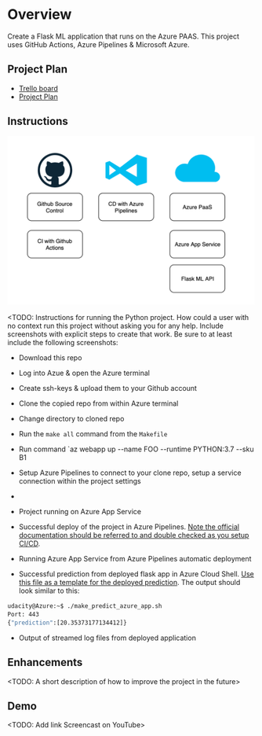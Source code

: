 # Overview

Create a Flask ML application that runs on the Azure PAAS. This project uses GitHub Actions, Azure Pipelines & Microsoft Azure. 

## Project Plan

* [Trello board](https://trello.com/b/lE4CWh5C/udacityproject)
* [Project Plan](https://docs.google.com/spreadsheets/d/1z4GQo_PN3lHZZPJMJW33TZ9Q7d-hLAnUwslk5_YBDqI/edit?usp=sharing)

## Instructions
![High level Diagram](/images/highleveldiagram.png)

<TODO:  Instructions for running the Python project.  How could a user with no context run this project without asking you for any help.  Include screenshots with explicit steps to create that work. Be sure to at least include the following screenshots:

* Download this repo

* Log into Azue & open the Azure terminal

* Create ssh-keys & upload them to your Github account

* Clone the copied repo from within Azure terminal <screenshot>

* Change directory to cloned repo

* Run the `make all` command from the `Makefile` <screenshot>

* Run command `az webapp up --name FOO --runtime PYTHON:3.7 --sku B1

* Setup Azure Pipelines to connect to your clone repo, setup a service connection within the project settings

* <screenshot of Azure pipelines deployment>

* Project running on Azure App Service


* Successful deploy of the project in Azure Pipelines.  [Note the official documentation should be referred to and double checked as you setup CI/CD](https://docs.microsoft.com/en-us/azure/devops/pipelines/ecosystems/python-webapp?view=azure-devops).

* Running Azure App Service from Azure Pipelines automatic deployment

* Successful prediction from deployed flask app in Azure Cloud Shell.  [Use this file as a template for the deployed prediction](https://github.com/udacity/nd082-Azure-Cloud-DevOps-Starter-Code/blob/master/C2-AgileDevelopmentwithAzure/project/starter_files/flask-sklearn/make_predict_azure_app.sh).
The output should look similar to this:

```bash
udacity@Azure:~$ ./make_predict_azure_app.sh
Port: 443
{"prediction":[20.35373177134412]}
```

* Output of streamed log files from deployed application

> 

## Enhancements

<TODO: A short description of how to improve the project in the future>

## Demo 

<TODO: Add link Screencast on YouTube>


